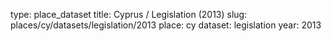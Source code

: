 type: place_dataset
title: Cyprus / Legislation (2013)
slug: places/cy/datasets/legislation/2013
place: cy
dataset: legislation
year: 2013

